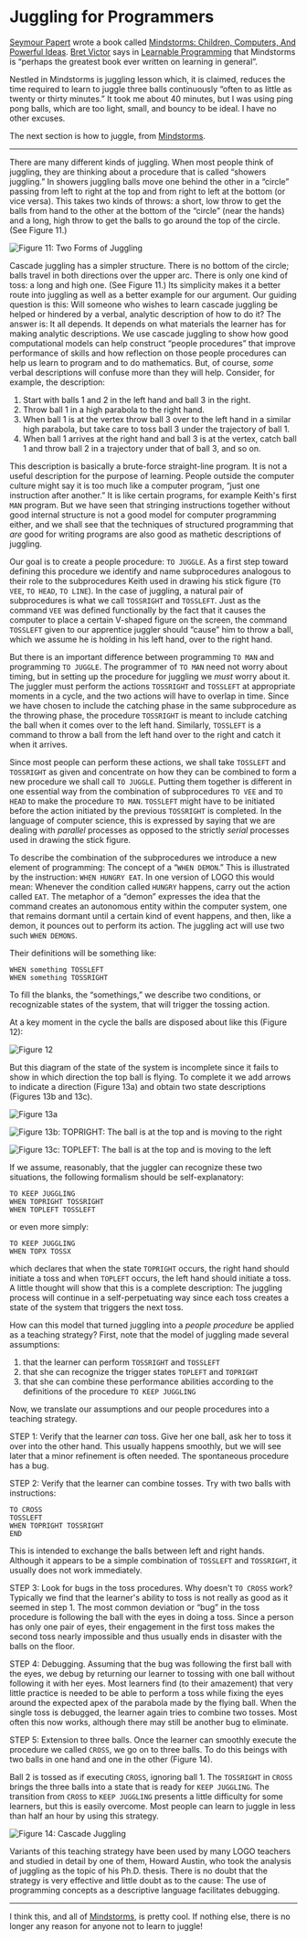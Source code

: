 # Juggling for Programmers

[Seymour Papert](https://en.wikipedia.org/wiki/Seymour_Papert) wrote a book called [Mindstorms: Children, Computers, And Powerful Ideas](http://www.amazon.com/Mindstorms-Children-Computers-Powerful-Ideas/dp/0465046746). [Bret Victor](http://worrydream.com/) says in [Learnable Programming](http://worrydream.com/LearnableProgramming/) that Mindstorms is “perhaps the greatest book ever written on learning in general”.

Nestled in Mindstorms is juggling lesson which, it is claimed, reduces the time required to learn to juggle three balls continuously “often to as little as twenty or thirty minutes.” It took me about 40 minutes, but I was using ping pong balls, which are too light, small, and bouncy to be ideal. I have no other excuses.

The next section is how to juggle, from [Mindstorms](http://www.amazon.com/Mindstorms-Children-Computers-Powerful-Ideas/dp/0465046746).

---

There are many different kinds of juggling. When most people think of juggling, they are thinking about a procedure that is called “showers juggling.” In showers juggling balls move one behind the other in a “circle” passing from left to right at the top and from right to left at the bottom (or vice versa). This takes two kinds of throws: a short, low throw to get the balls from hand to the other at the bottom of the “circle” (near the hands) and a long, high throw to get the balls to go around the top of the circle. (See Figure 11.)

![Figure 11: Two Forms of Juggling](figure_11.png)

Cascade juggling has a simpler structure. There is no bottom of the circle; balls travel in both directions over the upper arc. There is only one kind of toss: a long and high one. (See Figure 11.) Its simplicity makes it a better route into juggling as well as a better example for our argument. Our guiding question is this: Will someone who wishes to learn cascade juggling be helped or hindered by a verbal, analytic description of how to do it? The answer is: It all depends. It depends on what materials the learner has for making analytic descriptions. We use cascade juggling to show how good computational models can help construct “people procedures” that improve performance of skills and how reflection on those people procedures can help us learn to program and to do mathematics. But, of course, _some_ verbal descriptions will confuse more than they will help. Consider, for example, the description:

 1. Start with balls 1 and 2 in the left hand and ball 3 in the right.
 2. Throw ball 1 in a high parabola to the right hand.
 3. When ball 1 is at the vertex throw ball 3 over to the left hand in a similar high parabola, but take care to toss ball 3 under the trajectory of ball 1.
 4. When ball 1 arrives at the right hand and ball 3 is at the vertex, catch ball 1 and throw ball 2 in a trajectory under that of ball 3, and so on.

This description is basically a brute-force straight-line program. It is not a useful description for the purpose of learning. People outside the computer culture might say it is too much like a computer program, “just one instruction after another.” It is like certain programs, for example Keith's first `MAN` program. But we have seen that stringing instructions together without good internal structure is not a good model for computer programming either, and we shall see that the techniques of structured programming that _are_ good for writing programs are also good as mathetic descriptions of juggling.

Our goal is to create a people procedure: `TO JUGGLE`. As a first step toward defining this procedure we identify and name subprocedures analogous to their role to the subprocedures Keith used in drawing his stick figure (`TO VEE`, `TO HEAD`, `TO LINE`). In the case of juggling, a natural pair of subprocedures is what we call `TOSSRIGHT` and `TOSSLEFT`. Just as the command `VEE` was defined functionally by the fact that it causes the computer to place a certain V-shaped figure on the screen, the command `TOSSLEFT` given to our apprentice juggler should “cause” him to throw a ball, which we assume he is holding in his left hand, over to the right hand.

But there is an important difference between programming `TO MAN` and programming `TO JUGGLE`. The programmer of `TO MAN` need not worry about timing, but in setting up the procedure for juggling we _must_ worry about it. The juggler must perform the actions `TOSSRIGHT` and `TOSSLEFT` at appropriate moments in a cycle, and the two actions will have to overlap in time. Since we have chosen to include the catching phase in the same subprocedure as the throwing phase, the procedure `TOSSRIGHT` is meant to include catching the ball when it comes over to the left hand. Similarly, `TOSSLEFT` is a command to throw a ball from the left hand over to the right and catch it when it arrives.

Since most people can perform these actions, we shall take `TOSSLEFT` and `TOSSRIGHT` as given and concentrate on how they can be combined to form a new procedure we shall call `TO JUGGLE`. Putting them together is different in one essential way from the combination of subprocedures `TO VEE` and `TO HEAD` to make the procedure `TO MAN`. `TOSSLEFT` might have to be initiated before the action initiated by the previous `TOSSRIGHT` is completed. In the language of computer science, this is expressed by saying that we are dealing with _parallel_ processes as opposed to the strictly _serial_ processes used in drawing the stick figure.

To describe the combination of the subprocedures we introduce a new element of programming: The concept of a “`WHEN DEMON`.” This is illustrated by the instruction: `WHEN HUNGRY EAT`. In one version of LOGO this would mean: Whenever the condition called `HUNGRY` happens, carry out the action called `EAT`. The metaphor of a “demon” expresses the idea that the command creates an autonomous entity within the computer system, one that remains dormant until a certain kind of event happens, and then, like a demon, it pounces out to perform its action. The juggling act will use two such `WHEN DEMONS`.

Their definitions will be something like:

```
WHEN something TOSSLEFT
WHEN something TOSSRIGHT
```

To fill the blanks, the “somethings,” we describe two conditions, or recognizable states of the system, that will trigger the tossing action.

At a key moment in the cycle the balls are disposed about like this (Figure 12):

![Figure 12](figure_12.png)

But this diagram of the state of the system is incomplete since it fails to show in which direction the top ball is flying. To complete it we add arrows to indicate a direction (Figure 13a) and obtain two state descriptions (Figures 13b and 13c).

![Figure 13a](figure_13a.png)

![Figure 13b: TOPRIGHT: The ball is at the top and is moving to the right](figure_13b.png)

![Figure 13c: TOPLEFT: The ball is at the top and is moving to the left](figure_13c.png)

If we assume, reasonably, that the juggler can recognize these two situations, the following formalism should be self-explanatory:

```
TO KEEP JUGGLING
WHEN TOPRIGHT TOSSRIGHT
WHEN TOPLEFT TOSSLEFT
```

or even more simply:

```
TO KEEP JUGGLING
WHEN TOPX TOSSX
```

which declares that when the state `TOPRIGHT` occurs, the right hand should initiate a toss and when `TOPLEFT` occurs, the left hand should initiate a toss. A little thought will show that this is a complete description: The juggling process will continue in a self-perpetuating way since each toss creates a state of the system that triggers the next toss.

How can this model that turned juggling into a _people procedure_ be applied as a teaching strategy? First, note that the model of juggling made several assumptions:

 1. that the learner can perform `TOSSRIGHT` and `TOSSLEFT`
 2. that she can recognize the trigger states `TOPLEFT` and `TOPRIGHT`
 3. that she can combine these performance abilities according to the definitions of the procedure `TO KEEP JUGGLING`

Now, we translate our assumptions and our people procedures into a teaching strategy.

STEP 1: Verify that the learner _can_ toss. Give her one ball, ask her to toss it over into the other hand. This usually happens smoothly, but we will see later that a minor refinement is often needed. The spontaneous procedure has a bug.

STEP 2: Verify that the learner can combine tosses. Try with two balls with instructions:

```
TO CROSS
TOSSLEFT
WHEN TOPRIGHT TOSSRIGHT
END
```

This is intended to exchange the balls between left and right hands. Although it appears to be a simple combination of `TOSSLEFT` and `TOSSRIGHT`, it usually does not work immediately.

STEP 3: Look for bugs in the toss procedures. Why doesn't `TO CROSS` work? Typically we find that the learner's ability to toss is not really as good as it seemed in step 1. The most common deviation or “bug” in the toss procedure is following the ball with the eyes in doing a toss. Since a person has only one pair of eyes, their engagement in the first toss makes the second toss nearly impossible and thus usually ends in disaster with the balls on the floor.

STEP 4: Debugging. Assuming that the bug was following the first ball with the eyes, we debug by returning our learner to tossing with one ball without following it with her eyes. Most learners find (to their amazement) that very little practice is needed to be able to perform a toss while fixing the eyes around the expected apex of the parabola made by the flying ball. When the single toss is debugged, the learner again tries to combine two tosses. Most often this now works, although there may still be another bug to eliminate.

STEP 5: Extension to three balls. Once the learner can smoothly execute the procedure we called `CROSS`, we go on to three balls. To do this beings with two balls in one hand and one in the other (Figure 14).

Ball 2 is tossed as if executing `CROSS`, ignoring ball 1. The `TOSSRIGHT` in `CROSS` brings the three balls into a state that is ready for `KEEP JUGGLING`. The transition from `CROSS` to `KEEP JUGGLING` presents a little difficulty for some learners, but this is easily overcome. Most people can learn to juggle in less than half an hour by using this strategy.

![Figure 14: Cascade Juggling](figure_14.png)

Variants of this teaching strategy have been used by many LOGO teachers and studied in detail by one of them, Howard Austin, who took the analysis of juggling as the topic of his Ph.D. thesis. There is no doubt that the strategy is very effective and little doubt as to the cause: The use of programming concepts as a descriptive language facilitates debugging.

---

I think this, and all of [Mindstorms](http://www.amazon.com/Mindstorms-Children-Computers-Powerful-Ideas/dp/0465046746), is pretty cool. If nothing else, there is no longer any reason for anyone not to learn to juggle!
